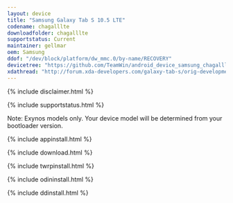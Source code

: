 ```yaml
---
layout: device
title: "Samsung Galaxy Tab S 10.5 LTE"
codename: chagalllte
downloadfolder: chagalllte
supportstatus: Current
maintainer: gellmar
oem: Samsung
ddof: "/dev/block/platform/dw_mmc.0/by-name/RECOVERY"
devicetree: "https://github.com/TeamWin/android_device_samsung_chagalllte"
xdathread: "http://forum.xda-developers.com/galaxy-tab-s/orig-development/recovery-twrp-2-7-1-0-touch-recovery-t2817100"
---
```


{% include disclaimer.html %}

{% include supportstatus.html %}

<p class="text">Note: Exynos models only. Your device model will be determined from your bootloader version.</p>

{% include appinstall.html %}

{% include download.html %}

{% include twrpinstall.html %}

{% include odininstall.html %}

{% include ddinstall.html %}

